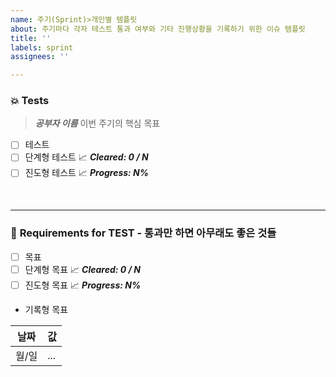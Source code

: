 ```yaml
---
name: 주기(Sprint)>개인별 템플릿
about: 주기마다 각자 테스트 통과 여부와 기타 진행상황을 기록하기 위한 이슈 템플릿
title: ''
labels: sprint
assignees: ''

---
```


### **💥 Tests**

> ***공부자 이름***
> 이번 주기의 핵심 목표
> 
- [ ]  테스트
- [ ]  단계형 테스트
    📈 ***Cleared:  0 / N***
- [ ] 진도형 테스트
    📈 ***Progress:  N%***

&nbsp;

----------------
### 📜 **Requirements for TEST - 통과만 하면 아무래도 좋은 것들**

- [ ]  목표
- [ ]  단계형 목표
    📈 ***Cleared:  0 / N***
- [ ] 진도형 목표
    📈 ***Progress:  N%***
- 기록형 목표

|날짜|값|
|---|---|
|월/일|...|
